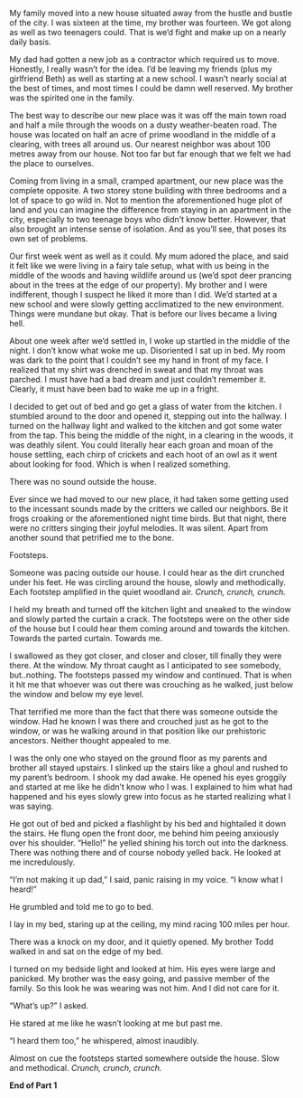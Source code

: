 My family moved into a new house situated away from the hustle and bustle of the city. I was sixteen at the time, my brother was fourteen. We got along as well as two teenagers could. That is we’d fight and make up on a nearly daily basis.

My dad had gotten a new job as a contractor which required us to move. Honestly, I really wasn’t for the idea. I’d be leaving my friends (plus my girlfriend Beth) as well as starting at a new school. I wasn’t nearly social at the best of times, and most times I could be damn well reserved. My brother was the spirited one in the family.

The best way to describe our new place was it was off the main town road and half a mile through the woods on a dusty weather-beaten road. The house was located on half an acre of prime woodland in the middle of a clearing, with trees all around us. Our nearest neighbor was about 100 metres away from our house. Not too far but far enough that we felt we had the place to ourselves.

Coming from living in a small, cramped apartment, our new place was the complete opposite. A two storey stone building with three bedrooms and a lot of space to go wild in. Not to mention the aforementioned huge plot of land and you can imagine the difference from staying in an apartment in the city, especially to two teenage boys who didn’t know better. However, that also brought an intense sense of isolation. And as you’ll see, that poses its own set of problems.

Our first week went as well as it could. My mum adored the place, and said it felt like we were living in a fairy tale setup, what with us being in the middle of the woods and having wildlife around us (we’d spot deer prancing about in the trees at the edge of our property). My brother and I were indifferent, though I suspect he liked it more than I did. We’d started at a new school and were slowly getting acclimatized to the new environment. Things were mundane but okay. That is before our lives became a living hell.

About one week after we’d settled in, I woke up startled in the middle of the night. I don’t know what woke me up. Disoriented I sat up in bed. My room was dark to the point that I couldn’t see my hand in front of my face. I realized that my shirt was drenched in sweat and that my throat was parched. I must have had a bad dream and just couldn’t remember it. Clearly, it must have been bad to wake me up in a fright.

I decided to get out of bed and go get a glass of water from the kitchen. I stumbled around to the door and opened it, stepping out into the hallway. I turned on the hallway light and walked to the kitchen and got some water from the tap. This being the middle of the night, in a clearing in the woods, it was deathly silent. You could literally hear each groan and moan of the house settling, each chirp of crickets and each hoot of an owl as it went about looking for food. Which is when I realized something.

There was no sound outside the house.

Ever since we had moved to our new place, it had taken some getting used to the incessant sounds made by the critters we called our neighbors. Be it frogs croaking or the aforementioned night time birds. But that night, there were no critters singing their joyful melodies. It was silent. Apart from another sound that petrified me to the bone.

Footsteps.

Someone was pacing outside our house. I could hear as the dirt crunched under his feet. He was circling around the house, slowly and methodically. Each footstep amplified in the quiet woodland air. *Crunch, crunch, crunch.*

I held my breath and turned off the kitchen light and sneaked to the window and slowly parted the curtain a crack. The footsteps were on the other side of the house but I could hear them coming around and towards the kitchen. Towards the parted curtain. Towards me.

I swallowed as they got closer, and closer and closer, till finally they were there. At the window. My throat caught as I anticipated to see somebody, but..nothing. The footsteps passed my window and continued. That is when it hit me that whoever was out there was crouching as he walked, just below the window and below my eye level.

That terrified me more than the fact that there was someone outside the window. Had he known I was there and crouched just as he got to the window, or was he walking around in that position like our prehistoric ancestors. Neither thought appealed to me.

I was the only one who stayed on the ground floor as my parents and brother all stayed upstairs. I slinked up the stairs like a ghoul and rushed to my parent’s bedroom. I shook my dad awake. He opened his eyes groggily and started at me like he didn’t know who I was. I explained to him what had happened and his eyes slowly grew into focus as he started realizing what I was saying.

He got out of bed and picked a flashlight by his bed and hightailed it down the stairs. He flung open the front door, me behind him peeing anxiously over his shoulder. “Hello!” he yelled shining his torch out into the darkness. There was nothing there and of course nobody yelled back. He looked at me incredulously.

“I’m not making it up dad,” I said, panic raising in my voice. “I know what I heard!”

He grumbled and told me to go to bed.

I lay in my bed, staring up at the ceiling, my mind racing 100 miles per hour.

There was a knock on my door, and it quietly opened. My brother Todd walked in and sat on the edge of my bed.

I turned on my bedside light and looked at him. His eyes were large and panicked. My brother was the easy going, and passive member of the family. So this look he was wearing was not him. And I did not care for it.

“What’s up?” I asked.

He stared at me like he wasn’t looking at me but past me.

“I heard them too,” he whispered, almost inaudibly.

Almost on cue the footsteps started somewhere outside the house. Slow and methodical. *Crunch, crunch, crunch.*

**End of Part 1**